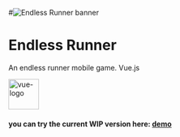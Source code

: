 #![Endless Runner banner](https://github.com/konstantinsteinmiller/kingdom/blob/master/src/assets/documentation/endless-runner_banner_1331x430.jpg)

# Endless Runner

An endless runner mobile game.
Vue.js
<div style="display: flex; justify-items: center;">
    <img src="https://github.com/konstantinsteinmiller/kingdom/blob/master/public/images/vue-logo.png" alt="vue-logo" width="60" />
</div>


#### you can try the current WIP version here: [demo](https://konstantinsteinmiller.github.io/endless-runner)